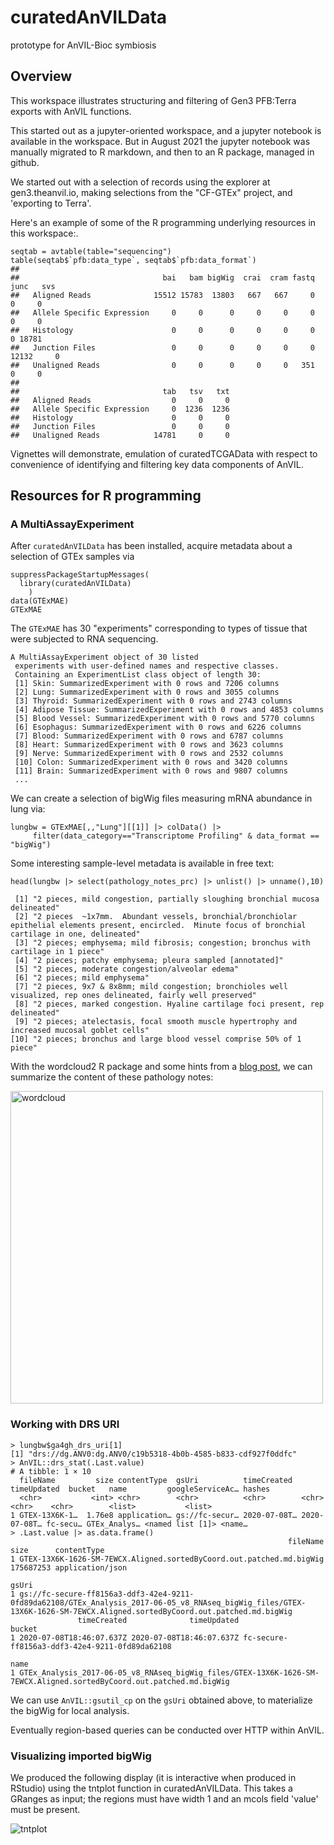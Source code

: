 # curatedAnVILData
prototype for AnVIL-Bioc symbiosis

## Overview

This workspace illustrates structuring and filtering of Gen3 PFB:Terra exports with AnVIL functions.

This started out as a jupyter-oriented workspace, and a jupyter
notebook is available in the workspace.  But in August 2021 the jupyter notebook
was manually migrated to R markdown, and then to an R package, managed in github.

We started out with a selection of records using the explorer at
gen3.theanvil.io, making selections from the "CF-GTEx" project, and
'exporting to Terra'.

Here's an example of some of the R programming underlying resources
in this workspace:.

```
seqtab = avtable(table="sequencing")
table(seqtab$`pfb:data_type`, seqtab$`pfb:data_format`)
##                             
##                                bai   bam bigWig  crai  cram fastq  junc   svs
##   Aligned Reads              15512 15783  13803   667   667     0     0     0
##   Allele Specific Expression     0     0      0     0     0     0     0     0
##   Histology                      0     0      0     0     0     0     0 18781
##   Junction Files                 0     0      0     0     0     0 12132     0
##   Unaligned Reads                0     0      0     0     0   351     0     0
##                             
##                                tab   tsv   txt
##   Aligned Reads                  0     0     0
##   Allele Specific Expression     0  1236  1236
##   Histology                      0     0     0
##   Junction Files                 0     0     0
##   Unaligned Reads            14781     0     0
```

Vignettes will demonstrate, emulation of curatedTCGAData
with respect to convenience of identifying and filtering key data components of AnVIL.

## Resources for R programming

### A MultiAssayExperiment

After `curatedAnVILData` has been installed, acquire metadata
about a selection of GTEx samples via
```
suppressPackageStartupMessages(
  library(curatedAnVILData)
	)
data(GTExMAE)
GTExMAE
```

The `GTExMAE` has 30 "experiments" corresponding to types
of tissue that were subjected to RNA sequencing.

```
A MultiAssayExperiment object of 30 listed
 experiments with user-defined names and respective classes.
 Containing an ExperimentList class object of length 30:
 [1] Skin: SummarizedExperiment with 0 rows and 7206 columns
 [2] Lung: SummarizedExperiment with 0 rows and 3055 columns
 [3] Thyroid: SummarizedExperiment with 0 rows and 2743 columns
 [4] Adipose Tissue: SummarizedExperiment with 0 rows and 4853 columns
 [5] Blood Vessel: SummarizedExperiment with 0 rows and 5770 columns
 [6] Esophagus: SummarizedExperiment with 0 rows and 6226 columns
 [7] Blood: SummarizedExperiment with 0 rows and 6787 columns
 [8] Heart: SummarizedExperiment with 0 rows and 3623 columns
 [9] Nerve: SummarizedExperiment with 0 rows and 2532 columns
 [10] Colon: SummarizedExperiment with 0 rows and 3420 columns
 [11] Brain: SummarizedExperiment with 0 rows and 9807 columns
 ...
 ```

We can create a selection of bigWig files measuring
mRNA abundance in lung via:
```
lungbw = GTExMAE[,,"Lung"][[1]] |> colData() |> 
     filter(data_category=="Transcriptome Profiling" & data_format == "bigWig") 
```

Some interesting sample-level metadata is available in free text:
```
head(lungbw |> select(pathology_notes_prc) |> unlist() |> unname(),10)
```
```
 [1] "2 pieces, mild congestion, partially sloughing bronchial mucosa delineated"                                                                                
 [2] "2 pieces  ~1x7mm.  Abundant vessels, bronchial/bronchiolar epithelial elements present, encircled.  Minute focus of bronchial cartilage in one, delineated"
 [3] "2 pieces; emphysema; mild fibrosis; congestion; bronchus with cartilage in 1 piece"                                                                        
 [4] "2 pieces; patchy emphysema; pleura sampled [annotated]"                                                                                                    
 [5] "2 pieces, moderate congestion/alveolar edema"                                                                                                              
 [6] "2 pieces; mild emphysema"                                                                                                                                  
 [7] "2 pieces, 9x7 & 8x8mm; mild congestion; bronchioles well visualized, rep ones delineated, fairly well preserved"                                           
 [8] "2 pieces, marked congestion. Hyaline cartilage foci present, rep delineated"                                                                               
 [9] "2 pieces; atelectasis, focal smooth muscle hypertrophy and increased mucosal goblet cells"                                                                 
[10] "2 pieces; bronchus and large blood vessel comprise 50% of 1 piece" 
```

With the wordcloud2 R package and some hints from a [blog post](https://towardsdatascience.com/create-a-word-cloud-with-r-bde3e7422e8a),
we can summarize the content of these pathology notes:

<img alt="wordcloud" title="pathology notes wordcloud" src="https://storage.googleapis.com/bioc-anvil-images/lungWCloud.png" width=500>


### Working with DRS URI

```
> lungbw$ga4gh_drs_uri[1]
[1] "drs://dg.ANV0:dg.ANV0/c19b5318-4b0b-4585-b833-cdf927f0ddfc"
> AnVIL::drs_stat(.Last.value)
# A tibble: 1 × 10
  fileName         size contentType  gsUri          timeCreated  timeUpdated  bucket   name         googleServiceAc… hashes
  <chr>           <int> <chr>        <chr>          <chr>        <chr>        <chr>    <chr>        <list>           <list>
1 GTEX-13X6K-1…  1.76e8 application… gs://fc-secur… 2020-07-08T… 2020-07-08T… fc-secu… GTEx_Analys… <named list [1]> <name…
> .Last.value |> as.data.frame()
                                                              fileName      size      contentType
1 GTEX-13X6K-1626-SM-7EWCX.Aligned.sortedByCoord.out.patched.md.bigWig 175687253 application/json
                                                                                                                                                                     gsUri
1 gs://fc-secure-ff8156a3-ddf3-42e4-9211-0fd89da62108/GTEx_Analysis_2017-06-05_v8_RNAseq_bigWig_files/GTEX-13X6K-1626-SM-7EWCX.Aligned.sortedByCoord.out.patched.md.bigWig
               timeCreated              timeUpdated                                         bucket
1 2020-07-08T18:46:07.637Z 2020-07-08T18:46:07.637Z fc-secure-ff8156a3-ddf3-42e4-9211-0fd89da62108
                                                                                                                  name
1 GTEx_Analysis_2017-06-05_v8_RNAseq_bigWig_files/GTEX-13X6K-1626-SM-7EWCX.Aligned.sortedByCoord.out.patched.md.bigWig
```
We can use `AnVIL::gsutil_cp` on the `gsUri` obtained above, to materialize the bigWig for local analysis.

Eventually region-based queries can be conducted over HTTP within AnVIL.

### Visualizing imported bigWig

We produced the following display (it is interactive when produced in RStudio) using the tntplot function in curatedAnVILData.
This takes a GRanges as input; the regions must have width 1 and an mcols field 'value' must be present.

![tntplot](https://storage.googleapis.com/bioc-anvil-images/tntplotAnVIL.png)
